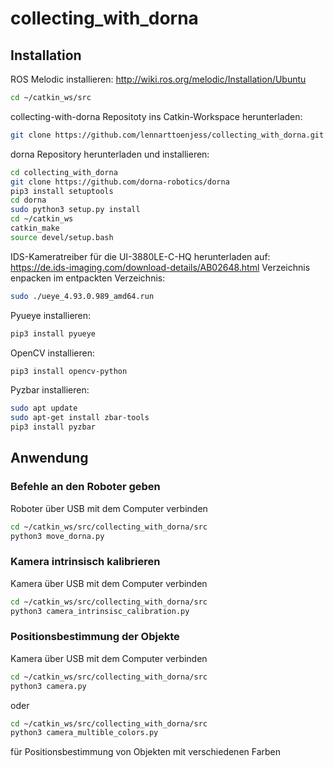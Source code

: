 # collecting_with_dorna

## Installation
ROS Melodic installieren:
http://wiki.ros.org/melodic/Installation/Ubuntu

```bash
cd ~/catkin_ws/src
```

collecting-with-dorna Repositoty ins Catkin-Workspace herunterladen:
```bash
git clone https://github.com/lennarttoenjess/collecting_with_dorna.git
```

dorna Repository herunterladen und installieren:
```bash
cd collecting_with_dorna
git clone https://github.com/dorna-robotics/dorna
pip3 install setuptools
cd dorna
sudo python3 setup.py install
cd ~/catkin_ws
catkin_make
source devel/setup.bash
```

IDS-Kameratreiber für die UI-3880LE-C-HQ herunterladen auf:
https://de.ids-imaging.com/download-details/AB02648.html
Verzeichnis enpacken
im entpackten Verzeichnis: 
```bash
sudo ./ueye_4.93.0.989_amd64.run
```

Pyueye installieren:
```bash
pip3 install pyueye
```

OpenCV installieren:
```bash
pip3 install opencv-python
```

Pyzbar installieren:
```bash
sudo apt update
sudo apt-get install zbar-tools
pip3 install pyzbar
```

## Anwendung
### Befehle an den Roboter geben
Roboter über USB mit dem Computer verbinden

```bash
cd ~/catkin_ws/src/collecting_with_dorna/src
python3 move_dorna.py
```

### Kamera intrinsisch kalibrieren
Kamera über USB mit dem Computer verbinden

```bash
cd ~/catkin_ws/src/collecting_with_dorna/src
python3 camera_intrinsisc_calibration.py
```

### Positionsbestimmung der Objekte
Kamera über USB mit dem Computer verbinden

```bash
cd ~/catkin_ws/src/collecting_with_dorna/src
python3 camera.py
```
oder
```bash
cd ~/catkin_ws/src/collecting_with_dorna/src
python3 camera_multible_colors.py
```
für Positionsbestimmung von Objekten mit verschiedenen Farben
